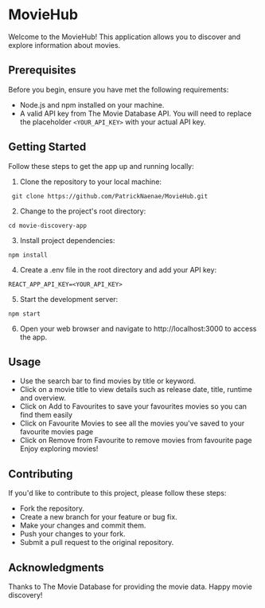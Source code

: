 # MovieHub

Welcome to the MovieHub! This application allows you to discover and explore information about movies.

## Prerequisites

Before you begin, ensure you have met the following requirements:

- Node.js and npm installed on your machine.
- A valid API key from The Movie Database API. You will need to replace the placeholder `<YOUR_API_KEY>` with your actual API key.

## Getting Started

Follow these steps to get the app up and running locally:

1. Clone the repository to your local machine:
  ```shell
   git clone https://github.com/PatrickNaenae/MovieHub.git
   ```

2. Change to the project's root directory:
```shell
cd movie-discovery-app
```

3. Install project dependencies:
```shell
npm install
```

4. Create a .env file in the root directory and add your API key:
```shell
REACT_APP_API_KEY=<YOUR_API_KEY>
```

5. Start the development server:
```shell
npm start
```

6. Open your web browser and navigate to http://localhost:3000 to access the app.

## Usage
- Use the search bar to find movies by title or keyword.
- Click on a movie title to view details such as release date, title, runtime and overview.
- Click on Add to Favourites to save your favourites movies so you can find them easily
- Click on Favourite Movies to see all the movies you've saved to your favourite movies page
- Click on Remove from Favourite to remove movies from favourite page
Enjoy exploring movies!

## Contributing
If you'd like to contribute to this project, please follow these steps:

- Fork the repository.
- Create a new branch for your feature or bug fix.
- Make your changes and commit them.
- Push your changes to your fork.
- Submit a pull request to the original repository.

## Acknowledgments
Thanks to The Movie Database for providing the movie data.
Happy movie discovery!